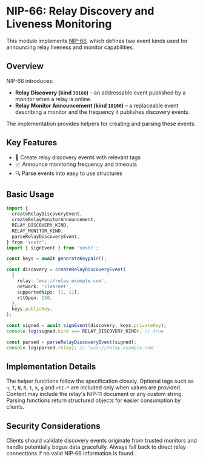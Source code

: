# NIP-66: Relay Discovery and Liveness Monitoring

This module implements [NIP-66](https://github.com/nostr-protocol/nips/blob/master/66.md),
which defines two event kinds used for announcing relay liveness and monitor
capabilities.

## Overview

NIP-66 introduces:

- **Relay Discovery (kind `30166`)** – an addressable event published by a
  monitor when a relay is online.
- **Relay Monitor Announcement (kind `10166`)** – a replaceable event describing
  a monitor and the frequency it publishes discovery events.

The implementation provides helpers for creating and parsing these events.

## Key Features

- 📡 Create relay discovery events with relevant tags
- 📈 Announce monitoring frequency and timeouts
- 🔍 Parse events into easy to use structures

## Basic Usage

```typescript
import {
  createRelayDiscoveryEvent,
  createRelayMonitorAnnouncement,
  RELAY_DISCOVERY_KIND,
  RELAY_MONITOR_KIND,
  parseRelayDiscoveryEvent,
} from 'snstr';
import { signEvent } from 'snstr';

const keys = await generateKeypair();

const discovery = createRelayDiscoveryEvent(
  {
    relay: 'wss://relay.example.com',
    network: 'clearnet',
    supportedNips: [1, 11],
    rttOpen: 150,
  },
  keys.publicKey,
);

const signed = await signEvent(discovery, keys.privateKey);
console.log(signed.kind === RELAY_DISCOVERY_KIND); // true

const parsed = parseRelayDiscoveryEvent(signed);
console.log(parsed.relay); // 'wss://relay.example.com'
```

## Implementation Details

The helper functions follow the specification closely. Optional tags such as
`n`, `T`, `N`, `R`, `t`, `k`, `g` and `rtt-*` are included only when values are
provided. Content may include the relay's NIP‑11 document or any custom string.
Parsing functions return structured objects for easier consumption by clients.

## Security Considerations

Clients should validate discovery events originate from trusted monitors and
handle potentially bogus data gracefully. Always fall back to direct relay
connections if no valid NIP‑66 information is found.
